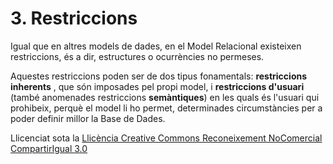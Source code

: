 # 3\. Restriccions



Igual que en altres models de dades, en el Model Relacional existeixen
restriccions, és a dir, estructures o ocurrències no permeses.

Aquestes restriccions poden ser de dos tipus fonamentals: **restriccions
inherents** , que són imposades pel propi model, i **restriccions d'usuari**
(també anomenades restriccions **semàntiques**) en les quals és l'usuari qui
prohibeix, perquè el model li ho permet, determinades circumstàncies per a
poder definir millor la Base de Dades.


Llicenciat sota la  [Llicència Creative Commons Reconeixement NoComercial
CompartirIgual 3.0](http://creativecommons.org/licenses/by-nc-sa/3.0/)

